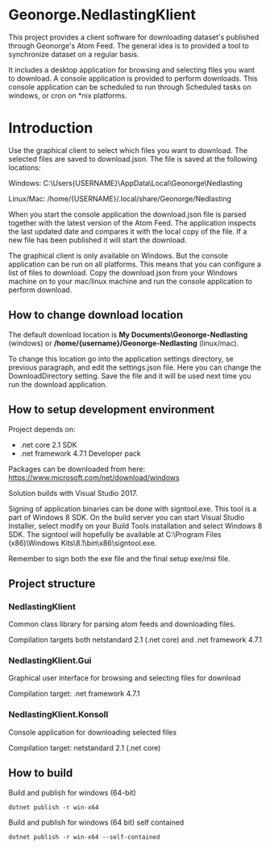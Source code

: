 # Geonorge.NedlastingKlient

This project provides a client software for downloading dataset's published through Geonorge's Atom Feed. The general idea is to provided a tool to synchronize dataset on a regular basis. 

It includes a desktop application for browsing and selecting files you want to download. A console application is provided to perform downloads. This console application can be scheduled to run through Scheduled tasks on windows, or cron on *nix platforms.

# Introduction

Use the graphical client to select which files you want to download. The selected files are saved to download.json. The file is saved at the following locations:

Windows:
C:\Users\{USERNAME}\AppData\Local\Geonorge\Nedlasting

Linux/Mac:
/home/{USERNAME}/.local/share/Geonorge/Nedlasting

When you start the console application the download.json file is parsed together with the latest version of the Atom Feed. The application inspects the last updated date and compares it with the local copy of the file. If a new file has been published it will start the download. 

The graphical client is only available on Windows. But the console application can be run on all platforms. This means that you can configure a list of files to download. Copy the download.json from your Windows machine on to your mac/linux machine and run the console application to perform download. 

## How to change download location

The default download location is **My Documents\Geonorge-Nedlasting** (windows) or **/home/{username}/Geonorge-Nedlasting** (linux/mac). 

To change this location go into the application settings directory, se previous paragraph, and edit the settings.json file. Here you can change the DownloadDirectory setting. Save the file and it will be used next time you run the download application. 

## How to setup development environment

Project depends on:
* .net core 2.1 SDK
* .net framework 4.7.1 Developer pack

Packages can be downloaded from here:
https://www.microsoft.com/net/download/windows

Solution builds with Visual Studio 2017. 

Signing of application binaries can be done with signtool.exe. This tool is a part of Windows 8 SDK. On the build server you can start Visual Studio Installer, select modify on your Build Tools installation and select Windows 8 SDK. The signtool will hopefully be available at C:\Program Files (x86)\Windows Kits\8.1\bin\x86\signtool.exe.

Remember to sign both the exe file and the final setup exe/msi file. 

## Project structure

### NedlastingKlient
Common class library for parsing atom feeds and downloading files.

Compilation targets both netstandard 2.1 (.net core) and .net framework 4.7.1

### NedlastingKlient.Gui

Graphical user interface for browsing and selecting files for download

Compilation target: .net framework 4.7.1

### NedlastingKlient.Konsoll
Console application for downloading selected files

Compilation target: netstandard 2.1 (.net core)


## How to build

Build and publish for windows (64-bit)

    dotnet publish -r win-x64

Build and publish for windows (64 bit) self contained

    dotnet publish -r win-x64 --self-contained
